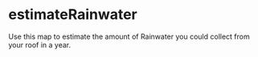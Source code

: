 # estimateRainwater
Use this map to estimate the amount of Rainwater you could collect from your roof in a year.
